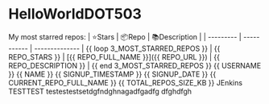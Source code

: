 # HelloWorldDOT503
My most starred repos:
| ⭐️Stars   | 📦Repo    | 📚Description |
| --------- | ----------- | -------------- |
{{ loop 3_MOST_STARRED_REPOS }}
| {{ REPO_STARS }} | [{{ REPO_FULL_NAME }}]({{ REPO_URL }}) | {{ REPO_DESCRIPTION }} |
{{ end 3_MOST_STARRED_REPOS }}
{{ USERNAME }}
{{ NAME }}
{{ SIGNUP_TIMESTAMP }}
{{ SIGNUP_DATE }}
{{ CURRENT_REPO_FULL_NAME }}
{{ TOTAL_REPOS_SIZE_KB }}
JEnkins TESTTEST  testestestsetdgfndghnagadfgadfg
dfghdfgh
